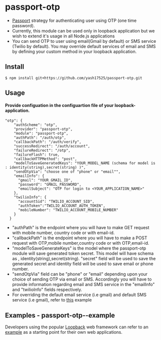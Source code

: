 # passport-otp

- [Passport](http://passportjs.org/) strategy for authenticating user using OTP (one time password).
- Currently, this module can be used only in loopback application but we wish to extend it's usage in all Node.js applications
- You can send OTP to user using email(Gmail by default) or SMS service (Twilio by default). You may override default services of email and SMS by defining your custom method in your loopback application.

## Install

    $ npm install git+https://github.com/yash17525/passport-otp.git

## Usage

#### Provide configuation in the configuartion file of your loopback-application.

```
"otp": {
    "authScheme": "otp",
    "provider": "passport-otp",
    "module": "passport-otp",
    "authPath": "/auth/otp",
    "callbackPath": "/auth/verify",
    "successRedirect": "/auth/account",
    "failureRedirect": "/otp",
    "failureFlash": true,
    "callbackHTTPMethod": "post",
    "modelToSaveGeneratedKeys": "YOUR_MODEL_NAME (schema for model is : identity(string),secret(string) )",
    "sendOtpVia": "choose one of "phone" or "email"",
    "emailInfo": {
      "gmail": "YOUR_GMAIL_ID",
      "password": "GMAIL_PASSWORD",
      "emailSubject": "OTP for login to <YOUR_APPLICATION_NAME>"
    },
    "twilioInfo": {
      "accountSid": "TWILIO_ACCOUNT_SID",
      "authToken":"TWILIO_ACCOUNT_AUTH_TOKEN",
      "mobileNumber": "TWILIO_ACCOUNT_MOBILE_NUMBER"
    }
  }
```

- "authPath" is the endpoint where you will have to make GET request with mobile number, country code or with email-id.
- "callbackPath" is the endpoint where you will have to make a POST request with OTP,mobile number,country code or with OTP,email-id.
- "modelToSaveGenerateKeys" is the model where the passport-otp module will save generated token secret. This model will have schema as , identity(string),secret(string). "secret" field will be used to save the generated secret and identity field will be used to save email or phone number.
- "sendOtpVia" field can be "phone" or "email" depending upon your choice of sending OTP via email or SMS. Accordingly you will have to provide information regarding email and SMS service in the "emailInfo" and "twilioInfo" fields respectively.
- For overriding the default email service (i.e gmail) and default SMS service (i.e gmail), refer to [this](#examples---passport-otp-example) example

## Examples - passport-otp--example

Developers using the popular [Loopback](https://loopback.io/) web framework can
refer to an [example](https://github.com/yash17525/loopback-project-authentication.git)
as a starting point for their own web applications.

